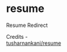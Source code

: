 # resume
 Resume Redirect

Credits - <br />
[tusharnankani/resume](https://github.com/tusharnankani/resume)
